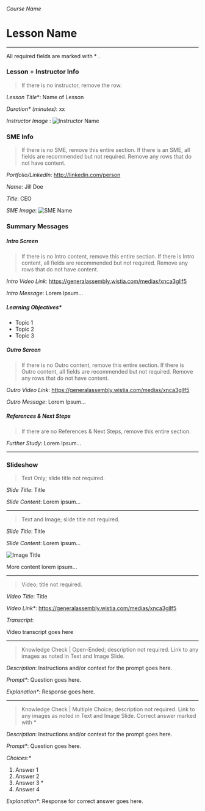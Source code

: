 ###### Course Name
# Lesson Name

---

All required fields are marked with * .

### Lesson + Instructor Info
> If there is no instructor, remove the row.

_Lesson Title_*:   Name of Lesson

_Duration* (minutes)_:  xx

_Instructor Image_ :  ![Instructor Name](assets/images/picture.jpg)



### SME Info
> If there is no SME, remove this entire section. If there is an SME, all fields are recommended but not required. Remove any rows that do not have content.

_Portfolio/LinkedIn_:  http://linkedin.com/person

_Name_:  Jill Doe

_Title_:  CEO

_SME Image_:  ![SME Name](assets/images/picture.jpg)  


### Summary Messages

##### Intro Screen
> If there is no Intro content, remove this entire section. If there is Intro content, all fields are recommended but not required. Remove any rows that do not have content.

_Intro Video Link_:  https://generalassembly.wistia.com/medias/xnca3gllf5

_Intro Message_:  Lorem Ipsum...                                       


##### Learning Objectives*

* Topic 1
* Topic 2
* Topic 3


##### Outro Screen
> If there is no Outro content, remove this entire section. If there is Outro content, all fields are recommended but not required. Remove any rows that do not have content.

_Outro Video Link_:  https://generalassembly.wistia.com/medias/xnca3gllf5

_Outro Message_:  Lorem Ipsum...


##### References & Next Steps
> If there are no References & Next Steps, remove this entire section.

_Further Study_:  Lorem Ipsum...

---

### Slideshow
> Text Only; slide title not required.

_Slide Title_:  Title

_Slide Content_:  Lorem ipsum...

---

> Text and Image; slide title not required.

_Slide Title_:  Title

_Slide Content_:  Lorem ipsum...

![Image Title](assets/images/picture.jpg)

More content lorem ipsum...


---

> Video; title not required.

_Video Title_: Title

_Video Link*_: https://generalassembly.wistia.com/medias/xnca3gllf5

_Transcript_:

Video transcript goes here

---

> Knowledge Check | Open-Ended; description not required.
> Link to any images as noted in Text and Image Slide.

_Description_:  Instructions and/or context for the prompt goes here.

_Prompt*_:  Question goes here.

_Explanation*_:  Response goes here.

---

> Knowledge Check | Multiple Choice; description not required.
> Link to any images as noted in Text and Image Slide.
> Correct answer marked with *

_Description_:  Instructions and/or context for the prompt goes here.

_Prompt*_:  Question goes here.

_Choices:*_

1. Answer 1
2. Answer 2
3. Answer 3 *
4. Answer 4

_Explanation*_:  Response for correct answer goes here.
